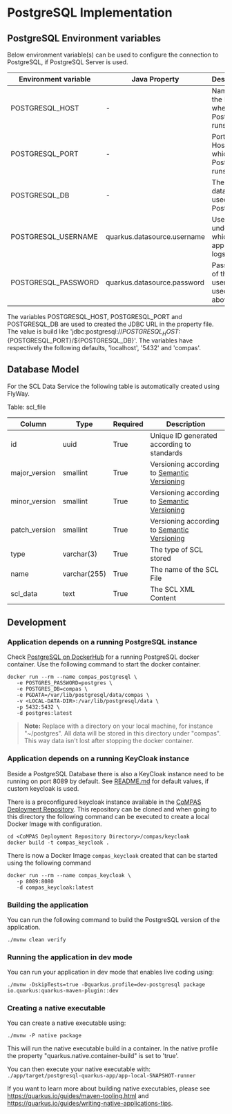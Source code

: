 <!--
SPDX-FileCopyrightText: 2021 Alliander N.V.

SPDX-License-Identifier: Apache-2.0
-->

# PostgreSQL Implementation

## PostgreSQL Environment variables

Below environment variable(s) can be used to configure the connection to PostgreSQL, if PostgreSQL Server is used.

| Environment variable             | Java Property               | Description                                   | Example          |
| -------------------------------- | --------------------------- | --------------------------------------------- | ---------------- |
| POSTGRESQL_HOST                  | -                           | Name of the Host where PostgreSQL runs.       | localhost        |
| POSTGRESQL_PORT                  | -                           | Port on the Host on which PostgreSQL runs.    | 5432             |
| POSTGRESQL_DB                    | -                           | The database used in PostgreSQL               | compas           |
| POSTGRESQL_USERNAME              | quarkus.datasource.username | Username under which the application logs in. | postgres         |
| POSTGRESQL_PASSWORD              | quarkus.datasource.password | Password of the username used above.          | postgres         |

The variables POSTGRESQL_HOST, POSTGRESQL_PORT and POSTGRESQL_DB are used to created the JDBC URL in the property file.
The value is build like 'jdbc:postgresql://${POSTGRESQL_HOST}:${POSTGRESQL_PORT}/${POSTGRESQL_DB}'. The variables have
respectively the following defaults, 'localhost', '5432' and 'compas'.

## Database Model

For the SCL Data Service the following table is automatically created using FlyWay.

Table: scl_file

| Column        | Type         | Required | Description                                                        |
|---------------|--------------|----------|--------------------------------------------------------------------|
| id            | uuid         | True     | Unique ID generated according to standards                         |
| major_version | smallint     | True     | Versioning according to [Semantic Versioning](https://semver.org/) |
| minor_version | smallint     | True     | Versioning according to [Semantic Versioning](https://semver.org/) |
| patch_version | smallint     | True     | Versioning according to [Semantic Versioning](https://semver.org/) |
| type          | varchar(3)   | True     | The type of SCL stored                                             |
| name          | varchar(255) | True     | The name of the SCL File                                           |
| scl_data      | text         | True     | The SCL XML Content                                                |

## Development

### Application depends on a running PostgreSQL instance

Check [PostgreSQL on DockerHub](https://hub.docker.com/_/postgres?tab=description) for a running PostgreSQL docker
container. Use the following command to start the docker container.

```shell
docker run --rm --name compas_postgresql \
   -e POSTGRES_PASSWORD=postgres \
   -e POSTGRES_DB=compas \
   -e PGDATA=/var/lib/postgresql/data/compas \
   -v <LOCAL-DATA-DIR>:/var/lib/postgresql/data \
   -p 5432:5432 \
   -d postgres:latest
```

> **Note:** Replace <LOCAL-DATA-DIR> with a directory on your local machine, for instance "~/postgres".
> All data will be stored in this directory under "compas". This way data isn't lost after stopping the docker
> container.

### Application depends on a running KeyCloak instance

Beside a PostgreSQL Database there is also a KeyCloak instance need to be running on port 8089 by default.
See [README.md](../README.md#security) for default values, if custom keycloak is used.

There is a preconfigured keycloak instance available in
the [CoMPAS Deployment Repository](https://github.com/com-pas/compas-deployment). This repository can be cloned and
when going to this directory the following command can be executed to create a local Docker Image with configuration.

```shell
cd <CoMPAS Deployment Repository Directory>/compas/keycloak
docker build -t compas_keycloak . 
```

There is now a Docker Image `compas_keycloak` created that can be started using the following command

```shell
docker run --rm --name compas_keycloak \
   -p 8089:8080 
   -d compas_keycloak:latest
```

### Building the application

You can run the following command to build the PostgreSQL version of the application.

```shell script
./mvnw clean verify
```

### Running the application in dev mode

You can run your application in dev mode that enables live coding using:

```shell script
./mvnw -DskipTests=true -Dquarkus.profile=dev-postgresql package io.quarkus:quarkus-maven-plugin::dev
```

### Creating a native executable

You can create a native executable using:

```shell script
./mvnw -P native package
```

This will run the native executable build in a container. In the native profile the property
"quarkus.native.container-build" is set to 'true'.

You can then execute your native executable with: `./app/target/postgresql-quarkus-app/app-local-SNAPSHOT-runner`

If you want to learn more about building native executables, please see https://quarkus.io/guides/maven-tooling.html
and https://quarkus.io/guides/writing-native-applications-tips.

